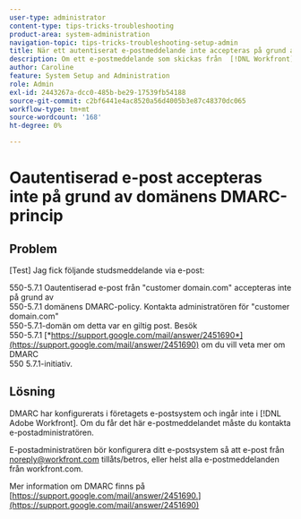 ```yaml
---
user-type: administrator
content-type: tips-tricks-troubleshooting
product-area: system-administration
navigation-topic: tips-tricks-troubleshooting-setup-admin
title: När ett autentiserat e-postmeddelande inte accepteras på grund av domänens DMARC-princip
description: Om ett e-postmeddelande som skickas från  [!DNL Workfront] systemet inte accepteras på grund av domänens DMARC-princip, kan e-postadministratören åtgärda problemet genom att konfigurera e-postsystemet så att alla e-postmeddelanden tillåts från workfront.com.
author: Caroline
feature: System Setup and Administration
role: Admin
exl-id: 2443267a-dcc0-485b-be29-17539fb54188
source-git-commit: c2bf6441e4ac8520a56d4005b3e87c48370dc065
workflow-type: tm+mt
source-wordcount: '168'
ht-degree: 0%

---
```


# Oautentiserad e-post accepteras inte på grund av domänens DMARC-princip

## Problem

[Test] Jag fick följande studsmeddelande via e-post:

550-5.7.1 Oautentiserad e-post från &quot;customer domain.com&quot; accepteras inte på grund av\
550-5.7.1 domänens DMARC-policy. Kontakta administratören för &quot;customer domain.com&quot;\
550-5.7.1-domän om detta var en giltig post. Besök\
550-5.7.1 [*https://support.google.com/mail/answer/2451690*](https://support.google.com/mail/answer/2451690) om du vill veta mer om DMARC\
550 5.7.1-initiativ.

## Lösning

DMARC har konfigurerats i företagets e-postsystem och ingår inte i [!DNL Adobe Workfront]. Om du får det här e-postmeddelandet måste du kontakta e-postadministratören.

E-postadministratören bör konfigurera ditt e-postsystem så att e-post från noreply@workfront.com tillåts/betros, eller helst alla e-postmeddelanden från workfront.com.

Mer information om DMARC finns på [https://support.google.com/mail/answer/2451690.](https://support.google.com/mail/answer/2451690)
